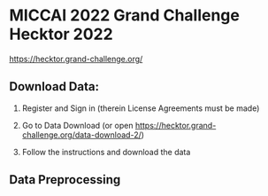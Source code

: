 # MICCAI 2022 Grand Challenge Hecktor 2022

https://hecktor.grand-challenge.org/

## Download Data:

1) Register and Sign in (therein License Agreements must be made)

2) Go to Data Download (or open https://hecktor.grand-challenge.org/data-download-2/)

3) Follow the instructions and download the data


## Data Preprocessing

